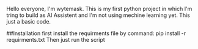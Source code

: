 Hello everyone, I'm wytemask.
This is my first python project in which I'm tring to build as AI Assistent and I'm not using mechine learning yet. This just a basic code.

##Installation
first install the requirments file by command: pip install -r requirments.txt
Then just run the script

